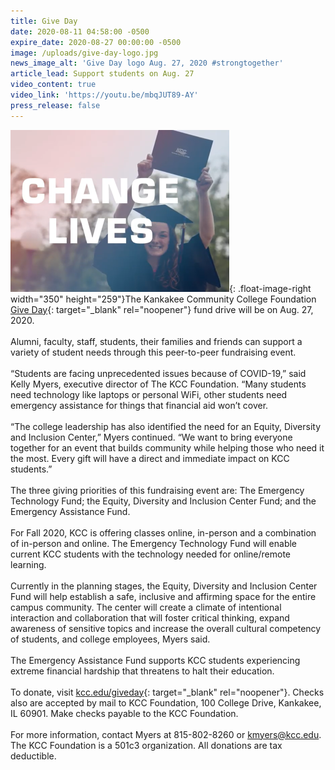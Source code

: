 ```yaml
---
title: Give Day
date: 2020-08-11 04:58:00 -0500
expire_date: 2020-08-27 00:00:00 -0500
image: /uploads/give-day-logo.jpg
news_image_alt: 'Give Day logo Aug. 27, 2020 #strongtogether'
article_lead: Support students on Aug. 27
video_content: true
video_link: 'https://youtu.be/mbqJUT89-AY'
press_release: false
---
```


![](/uploads/change-lives---sm.png){: .float-image-right width="350" height="259"}The Kankakee Community College Foundation [Give Day](http://www.kcc.edu/giveday){: target="_blank" rel="noopener"} fund drive will be on Aug. 27, 2020.<br><br>Alumni, faculty, staff, students, their families and friends can support a variety of student needs through this peer-to-peer fundraising event.&nbsp;<br><br>“Students are facing unprecedented issues because of COVID-19,” said Kelly Myers, executive director of The KCC Foundation. “Many students need technology like laptops or personal WiFi, other students need emergency assistance for things that financial aid won’t cover.&nbsp;<br><br>“The college leadership has also identified the need for an Equity, Diversity and Inclusion Center,” Myers continued. “We want to bring everyone together for an event that builds community while helping those who need it the most. Every gift will have a direct and immediate impact on KCC students.”<br><br>The three giving priorities of this fundraising event are: The Emergency Technology Fund; the Equity, Diversity and Inclusion Center Fund; and the Emergency Assistance Fund.<br><br>For Fall 2020, KCC is offering classes online, in-person and a combination of in-person and online. The Emergency Technology Fund will enable current KCC students with the technology needed for online/remote learning.&nbsp;<br><br>Currently in the planning stages, the Equity, Diversity and Inclusion Center Fund will help establish a safe, inclusive and affirming space for the entire campus community. The center will create a climate of intentional interaction and collaboration that will foster critical thinking, expand awareness of sensitive topics and increase the overall cultural competency of students, and college employees, Myers said.<br><br>The Emergency Assistance Fund supports KCC students experiencing extreme financial hardship that threatens to halt their education.<br><br>To donate, visit [kcc.edu/giveday](https://www.kcc.edu/giveday){: target="_blank" rel="noopener"}. Checks also are accepted by mail to KCC Foundation, 100 College Drive, Kankakee, IL 60901. Make checks payable to the KCC Foundation.&nbsp;<br><br>For more information, contact Myers at 815-802-8260 or [kmyers@kcc.edu](mailto:kmyers@kcc.edu). The KCC Foundation is a 501c3 organization. All donations are tax deductible.<br>&nbsp;